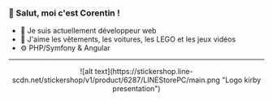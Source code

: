 ### 👋 Salut, moi c'est Corentin !
- 🌱 Je suis actuellement développeur web 
- 👀 J'aime les vêtements, les voitures, les LEGO et les jeux vidéos
- ⚙ PHP/Symfony & Angular

***

<p align="center">
  ![alt text](https://stickershop.line-scdn.net/stickershop/v1/product/6287/LINEStorePC/main.png "Logo kirby presentation")
</p>
